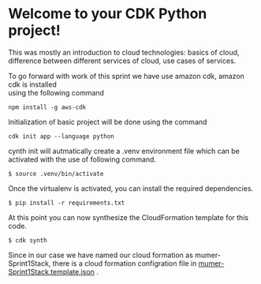
# Welcome to your CDK Python project!

This was mostly an introduction to cloud technologies: basics of cloud, difference between
different services of cloud, use cases of services.

To go forward with work of this sprint we have use amazon cdk, amazon cdk is installed  
using the following command

```
npm install -g aws-cdk
```

Initialization of basic project will be done using the command 
```
cdk init app --language python
```

cynth init will autmatically create a .venv environment file which can be activated with the use
of following command.

```
$ source .venv/bin/activate
```

Once the virtualenv is activated, you can install the required dependencies.

```
$ pip install -r requirements.txt
```

At this point you can now synthesize the CloudFormation template for this code.

```
$ cdk synth
```

Since in our case we have named our cloud formation as mumer-Sprint1Stack, there is 
a cloud formation configration file in [mumer-Sprint1Stack.template.json](./cdk.out/mumer-Sprint1Stack.template.json)  .

